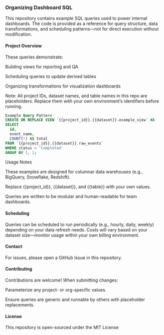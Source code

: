 ### Organizing Dashboard SQL

This repository contains example SQL queries used to power internal dashboards. The code is provided as a reference for query structure, data transformations, and scheduling patterns—not for direct execution without modification.

#### Project Overview

These queries demonstrate:

Building views for reporting and QA

Scheduling queries to update derived tables

Organizing transformations for visualization dashboards

Note: All project IDs, dataset names, and table names in this repo are placeholders. Replace them with your own environment’s identifiers before running.
``` SQL
Example Query Pattern
CREATE OR REPLACE VIEW `{{project_id}}.{{dataset}}.example_view` AS
SELECT
  id,
  event_name,
  COUNT(*) AS total
FROM `{{project_id}}.{{dataset}}.raw_events`
WHERE status = 'Completed'
GROUP BY 1, 2;
```
Usage Notes

These examples are designed for columnar data warehouses (e.g., BigQuery, Snowflake, Redshift).

Replace {{project_id}}, {{dataset}}, and {{table}} with your own values.

Queries are written to be modular and human-readable for team dashboards.

#### Scheduling

Queries can be scheduled to run periodically (e.g., hourly, daily, weekly) depending on your data refresh needs. Costs will vary based on your dataset size—monitor usage within your own billing environment.

#### Contact

For issues, please open a GitHub Issue in this repository.

#### Contributing

Contributions are welcome! When submitting changes:

Parameterize any project- or org-specific values.

Ensure queries are generic and runnable by others with placeholder replacements.

#### License

This repository is open-sourced under the MIT License
